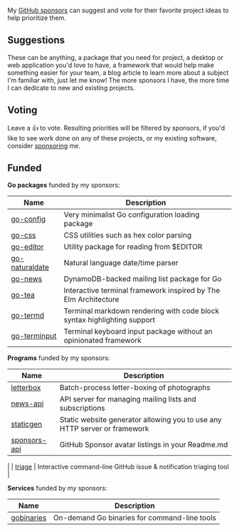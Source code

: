 
My [GitHub sponsors](https://github.com/sponsors/tj) can suggest and vote for their favorite project ideas to help prioritize them.

## Suggestions

These can be anything, a package that you need for project, a desktop or web application you'd love to have, a framework that would help make something easier for your team, a blog article to learn more about a subject I'm familiar with, just let me know! The more sponsors I have, the more time I can dedicate to new and existing projects.

## Voting

Leave a :thumbsup: to vote. Resulting priorities will be filtered by sponsors, if you'd like to see work done on any of these projects, or my existing software, consider [sponsoring](https://github.com/sponsors/tj) me.

## Funded

__Go packages__ funded by my sponsors:

| Name | Description |
|---------|-------------|
| [go-config](https://github.com/tj/go-config) | Very minimalist Go configuration loading package 
| [go-css](https://github.com/tj/go-css) | CSS utilities such as hex color parsing |
| [go-editor](https://github.com/tj/go-editor) | Utility package for reading from $EDITOR |
| [go-naturaldate](https://github.com/tj/go-naturaldate) | Natural language date/time parser |
| [go-news](https://github.com/tj/go-news) | DynamoDB-backed mailing list package for Go |
| [go-tea](https://github.com/tj/go-tea) | Interactive terminal framework inspired by The Elm Architecture
| [go-termd](https://github.com/tj/go-termd) | Terminal markdown rendering with code block syntax highlighting support |
| [go-terminput](https://github.com/tj/go-terminput) | Terminal keyboard input package without an  opinionated framework |

__Programs__ funded by my sponsors:

| Name | Description |
|---------|-------------|
| [letterbox](https://github.com/tj/letterbox) | Batch-process letter-boxing of photographs |
| [news-api](https://github.com/tj/news-api) | API server for managing mailing lists and subscriptions |
| [staticgen](https://github.com/tj/staticgen) | Static website generator allowing you to use any HTTP server or framework |
| [sponsors-api](https://github.com/tj/sponsors-api) | GitHub Sponsor avatar listings in your Readme.md
 |
| [triage](https://github.com/tj/triage) | Interactive command-line GitHub issue & notification triaging tool |

__Services__ funded by my sponsors:

| Name | Description |
|---------|-------------|
| [gobinaries](https://github.com/tj/gobinaries) | On-demand Go binaries for command-line tools |
